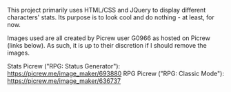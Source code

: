 This project primarily uses HTML/CSS and JQuery to display different characters' stats. Its purpose is to look cool and do nothing - at least, for now.

Images used are all created by Picrew user G0966 as hosted on Picrew (links below). As such, it is up to their discretion if I should remove the images.

Stats Picrew ("RPG: Status Generator"): https://picrew.me/image_maker/693880
RPG Picrew ("RPG: Classic Mode"): https://picrew.me/image_maker/636737

